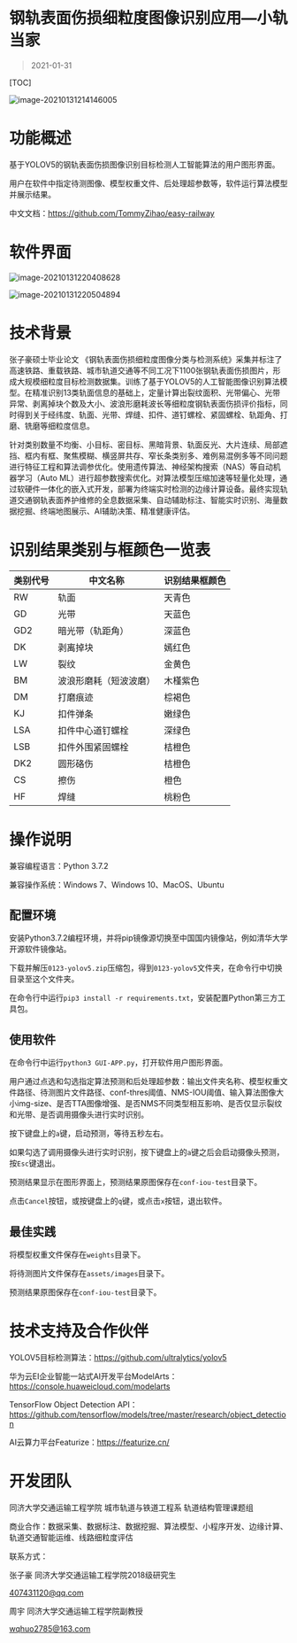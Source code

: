 # 钢轨表面伤损细粒度图像识别应用—小轨当家

> 2021-01-31

[TOC]

![image-20210131214146005](【用户手册】钢轨表面伤损细粒度图像识别应用—小轨当家.assets/image-20210131214146005.png)



# 功能概述

基于YOLOV5的钢轨表面伤损图像识别目标检测人工智能算法的用户图形界面。

用户在软件中指定待测图像、模型权重文件、后处理超参数等，软件运行算法模型并展示结果。

中文文档：https://github.com/TommyZihao/easy-railway

# 软件界面

![image-20210131220408628](【用户手册】钢轨表面伤损细粒度图像识别应用—小轨当家.assets/image-20210131220408628.png)

![image-20210131220504894](【用户手册】钢轨表面伤损细粒度图像识别应用—小轨当家.assets/image-20210131220504894.png)

# 技术背景

张子豪硕士毕业论文 《钢轨表面伤损细粒度图像分类与检测系统》采集并标注了高速铁路、重载铁路、城市轨道交通等不同工况下1100张钢轨表面伤损图片，形成大规模细粒度目标检测数据集。训练了基于YOLOV5的人工智能图像识别算法模型。在精准识别13类轨面信息的基础上，定量计算出裂纹面积、光带偏心、光带异常、剥离掉块个数及大小、波浪形磨耗波长等细粒度钢轨表面伤损评价指标，同时得到关于经纬度、轨面、光带、焊缝、扣件、道钉螺栓、紧固螺栓、轨距角、打磨、铣磨等细粒度信息。

针对类别数量不均衡、小目标、密目标、黑暗背景、轨面反光、大片连续、局部遮挡、框内有框、聚焦模糊、横竖屏共存、窄长条类别多、难例易混例多等不同问题进行特征工程和算法调参优化。使用遗传算法、神经架构搜索（NAS）等自动机器学习（Auto ML）进行超参数搜索优化。对算法模型压缩加速等轻量化处理，通过软硬件一体化的嵌入式开发，部署为终端实时检测的边缘计算设备。最终实现轨道交通钢轨表面养护维修的全息数据采集、自动辅助标注、智能实时识别、海量数据挖掘、终端地图展示、AI辅助决策、精准健康评估。

# 识别结果类别与框颜色一览表

| 类别代号 | 中文名称               | 识别结果框颜色 |
| -------- | ---------------------- | -------------- |
| RW       | 轨面                   | 天青色         |
| GD       | 光带                   | 天蓝色         |
| GD2      | 暗光带（轨距角）       | 深蓝色         |
| DK       | 剥离掉块               | 嫣红色         |
| LW       | 裂纹                   | 金黄色         |
| BM       | 波浪形磨耗（短波波磨） | 木槿紫色       |
| DM       | 打磨痕迹               | 棕褐色         |
| KJ       | 扣件弹条               | 嫩绿色         |
| LSA      | 扣件中心道钉螺栓       | 深绿色         |
| LSB      | 扣件外围紧固螺栓       | 桔橙色         |
| DK2      | 圆形硌伤               | 桔橙色         |
| CS       | 擦伤                   | 橙色           |
| HF       | 焊缝                   | 桃粉色         |

# 操作说明

兼容编程语言：Python 3.7.2

兼容操作系统：Windows 7、Windows 10、MacOS、Ubuntu

## 配置环境

安装Python3.7.2编程环境，并将pip镜像源切换至中国国内镜像站，例如清华大学开源软件镜像站。

下载并解压`0123-yolov5.zip`压缩包，得到`0123-yolov5`文件夹，在命令行中切换目录至这个文件夹。

在命令行中运行`pip3 install -r requirements.txt`，安装配置Python第三方工具包。

## 使用软件

在命令行中运行`python3 GUI-APP.py`，打开软件用户图形界面。

用户通过点选和勾选指定算法预测和后处理超参数：输出文件夹名称、模型权重文件路径、待测图片文件路径、conf-thres阈值、NMS-IOU阈值、输入算法图像大小img-size、是否TTA图像增强、是否NMS不同类型相互影响、是否仅显示裂纹和光带、是否调用摄像头进行实时识别。

按下键盘上的`a`键，启动预测，等待五秒左右。

如果勾选了调用摄像头进行实时识别，按下键盘上的`a`键之后会启动摄像头预测，按`Esc`键退出。

预测结果显示在图形界面上，预测结果原图保存在`conf-iou-test`目录下。

点击`Cancel`按钮，或按键盘上的`q`键，或点击`x`按钮，退出软件。

## 最佳实践

将模型权重文件保存在`weights`目录下。

将待测图片文件保存在`assets/images`目录下。

预测结果原图保存在`conf-iou-test`目录下。

# 技术支持及合作伙伴

YOLOV5目标检测算法：https://github.com/ultralytics/yolov5

华为云EI企业智能一站式AI开发平台ModelArts：https://console.huaweicloud.com/modelarts

TensorFlow Object Detection API：https://github.com/tensorflow/models/tree/master/research/object_detection

AI云算力平台Featurize：https://featurize.cn/

# 开发团队

同济大学交通运输工程学院 城市轨道与铁道工程系 轨道结构管理课题组

商业合作：数据采集、数据标注、数据挖掘、算法模型、小程序开发、边缘计算、轨道交通智能运维、线路细粒度评估

联系方式：

张子豪 同济大学交通运输工程学院2018级研究生

[407431120@qq.com](mailto:407431120@qq.com)

周宇 同济大学交通运输工程学院副教授

[wqhuo2785@163.com](mailto:wqhuo2785@163.com)
